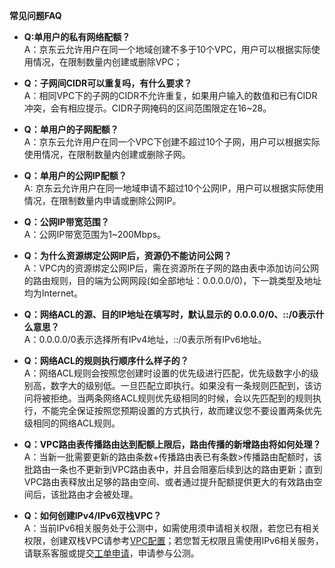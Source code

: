 **常见问题FAQ**

- **Q:单用户的私有网络配额？**</br>
  A：京东云允许用户在同一个地域创建不多于10个VPC，用户可以根据实际使用情况，在限制数量内创建或删除VPC；</br>
  
- **Q：子网间CIDR可以重复吗，有什么要求？**</br>
  A：相同VPC下的子网的CIDR不允许重复，如果用户输入的数值和已有CIDR冲突，会有相应提示。CIDR子网掩码的区间范围限定在16~28。</br>
  
- **Q：单用户的子网配额？**</br>
  A：京东云允许用户在同一个VPC下创建不超过10个子网，用户可以根据实际使用情况，在限制数量内创建或删除子网。</br>
  
- **Q：单用户的公网IP配额？**</br>
  A: 京东云允许用户在同一地域申请不超过10个公网IP，用户可以根据实际使用情况，在限制数量内申请或删除公网IP。</br>
  
- **Q：公网IP带宽范围？**</br>
  A：公网IP带宽范围为1~200Mbps。</br>
  
- **Q：为什么资源绑定公网IP后，资源仍不能访问公网？**</br>
  A：VPC内的资源绑定公网IP后，需在资源所在子网的路由表中添加访问公网的路由规则，目的端为公网网段(如全部地址：0.0.0.0/0)，下一跳类型及地址均为Internet。</br>
  
- **Q：网络ACL的源、目的IP地址在填写时，默认显示的 0.0.0.0/0、::/0表示什么意思？**</br>
  A：0.0.0.0/0表示选择所有IPv4地址，::/0表示所有IPv6地址。</br>
  
- **Q：网络ACL的规则执行顺序什么样子的？**</br>
  A：网络ACL规则会按照您创建时设置的优先级进行匹配，优先级数字小的级别高，数字大的级别低。一旦匹配立即执行。如果没有一条规则匹配到，该访问将被拒绝。当两条网络ACL规则优先级相同的时候，会以先匹配到的规则执行，不能完全保证按照您预期设置的方式执行，故而建议您不要设置两条优先级相同的网络ACL规则。</br>
  
- **Q：VPC路由表传播路由达到配额上限后，路由传播的新增路由将如何处理？**</br>
  A：当新一批需要更新的路由条数+传播路由表已有条数>传播路由配额时，该批路由一条也不更新到VPC路由表中，并且会阻塞后续到达的路由更新；直到VPC路由表释放出足够的路由空间、或者通过提升配额提供更大的有效路由空间后，该批路由才会被处理。</br>
  
- **Q：如何创建IPv4/IPv6双栈VPC？**</br>
  A：当前IPv6相关服务处于公测中，如需使用须申请相关权限，若您已有相关权限，创建双栈VPC请参考[VPC配置](https://docs.jdcloud.com/cn/virtual-private-cloud/vpc-configuration)；若您暂无权限且需使用IPv6相关服务，请联系客服或提交[工单申请](https://ticket.jdcloud.com/applyorder/form?cateId=1135&questionId=1155)，申请参与公测。</br>
  

